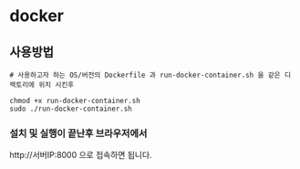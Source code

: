 # docker

## 사용방법

```
# 사용하고자 하는 OS/버전의 Dockerfile 과 run-docker-container.sh 을 같은 디렉토리에 위치 시킨후

chmod +x run-docker-container.sh
sudo ./run-docker-container.sh
```

### 설치 및 실행이 끝난후 브라우저에서

http://서버IP:8000 으로 접속하면 됩니다.

